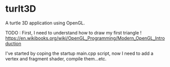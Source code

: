 # turlt3D
A turtle 3D application using OpenGL.

TODO : First, I need to understand how to draw my first triangle !
https://en.wikibooks.org/wiki/OpenGL_Programming/Modern_OpenGL_Introduction

I've started by coping the startup main.cpp script, now I need to add a vertex and fragment shader, compile them...etc.
